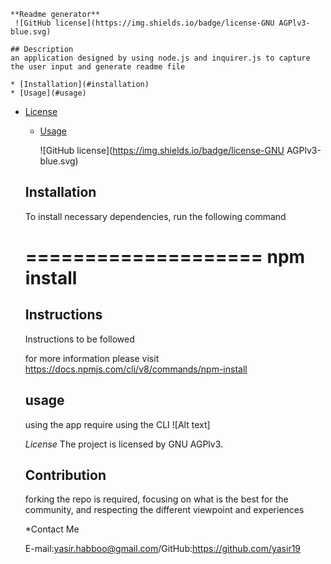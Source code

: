 

    **Readme generator** 
     ![GitHub license](https://img.shields.io/badge/license-GNU AGPlv3-blue.svg)

    ## Description
    an application designed by using node.js and inquirer.js to capture the user input and generate readme file
    
    * [Installation](#installation)
    * [Usage](#usage)

    
 * [License](#license)


    * [Usage](#usage)

      ![GitHub license](https://img.shields.io/badge/license-GNU AGPlv3-blue.svg)

     ## Installation

     To install necessary dependencies, run the following command

     ====================
     npm install
     ====================
    
    ## Instructions
        
    Instructions to be followed 
        
    for more information please visit https://docs.npmjs.com/cli/v8/commands/npm-install

        
    
    ## usage

    using the app require using the CLI
    ![Alt text]

        
    *License*
    The project is licensed by GNU AGPlv3.
    
    ## Contribution
    forking the repo is required, focusing on what is the best for the community, and respecting the different viewpoint and experiences

        
    
     *Contact Me 

     E-mail:yasir.habboo@gmail.com/GitHub:https://github.com/yasir19

    
